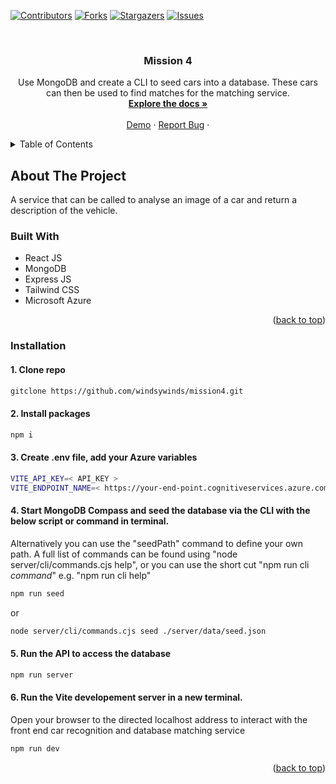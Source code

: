 <a name="readme-top"></a>

[![Contributors][contributors-shield]][contributors-url]
[![Forks][forks-shield]][forks-url]
[![Stargazers][stars-shield]][stars-url]
[![Issues][issues-shield]][issues-url]

<br />
<div align="center">

<h3 align="center">Mission 4</h3>

  <p align="center">
    Use MongoDB and create a CLI to seed cars into a database. These cars can then be used to find matches for the matching service.
    <br />
    <a href="https://github.com/windsywinds/mission4/"><strong>Explore the docs »</strong></a>
    <br />
    <br />
    <a href="https://delightful-island-0f7ba390f.4.azurestaticapps.net/">Demo</a>
    ·
    <a href="https://github.com/windsywinds/mission4/issues">Report Bug</a>
    ·
    
</div>

<!-- TABLE OF CONTENTS -->
<details>
  <summary>Table of Contents</summary>
  <ol>
    <li>
      <a href="#about-the-project">About The Project</a>
      <ul>
        <li><a href="#built-with">Built With</a></li>
      </ul>
    </li>
    <li>
      <a href="#getting-started">Getting Started</a>
      <ul>
        <li><a href="#installation">Installation</a></li>
      </ul>
    </li>
  </ol>
</details>

<!-- ABOUT THE PROJECT -->

## About The Project

A service that can be called to analyse an image of a car and return a description of the vehicle.

### Built With

- React JS
- MongoDB
- Express JS
- Tailwind CSS
- Microsoft Azure

<p align="right">(<a href="#readme-top">back to top</a>)</p>

### Installation

<h4>1. Clone repo</h4>

```sh
gitclone https://github.com/windsywinds/mission4.git
```

<h4>2. Install packages</h4>

```sh
npm i
```

<h4>3. Create .env file, add your Azure variables</h4>

```sh
VITE_API_KEY=< API_KEY >
VITE_ENDPOINT_NAME=< https://your-end-point.cognitiveservices.azure.com >
```
<h4>4. Start MongoDB Compass and seed the database via the CLI with the below script or command in terminal.</h4> Alternatively you can use the "seedPath" command to define your own path. A full list of commands can be found using "node server/cli/commands.cjs help", or you can use the short cut "npm run cli <i>command</i>" e.g. "npm run cli help"

```sh
npm run seed
```
or
```sh
node server/cli/commands.cjs seed ./server/data/seed.json
```

<h4>5. Run the API to access the database</h4>

```sh
npm run server
```

<h4>6. Run the Vite developement server in a new terminal.</h4> Open your browser to the directed localhost address to interact with the front end car recognition and database matching service

```sh
npm run dev
```


<p align="right">(<a href="#readme-top">back to top</a>)</p>

<!-- MARKDOWN LINKS & IMAGES -->
<!-- https://www.markdownguide.org/basic-syntax/#reference-style-links -->

[vite-url]: https://vitejs.dev/
[contributors-shield]: https://img.shields.io/github/contributors/windsywinds/mission4.svg?style=for-the-badge
[contributors-url]: https://github.com/windsywinds/mission4/graphs/contributors
[forks-shield]: https://img.shields.io/github/forks/windsywinds/mission4.svg?style=for-the-badge
[forks-url]: https://github.com/windsywinds/mission4/network/members
[stars-shield]: https://img.shields.io/github/stars/windsywinds/mission4.svg?style=for-the-badge
[stars-url]: https://github.com/windsywinds/mission4/stargazers
[issues-shield]: https://img.shields.io/github/issues/windsywinds/mission4.svg?style=for-the-badge
[issues-url]: https://github.com/windsywinds/mission4/issues
[license-shield]: https://img.shields.io/github/license/windsywinds/mission4.svg?style=for-the-badge
[license-url]: https://github.com/windsywinds/mission4/blob/master/LICENSE.txt
[linkedin-shield]: https://img.shields.io/badge/-LinkedIn-black.svg?style=for-the-badge&logo=linkedin&colorB=555
[linkedin-url]: https://www.linkedin.com/in/windsor-sam/
[product-screenshot]: https://github.com/windsywinds/mission4/blob/main/src/assets/screenshot.jpg
[Next.js]: https://img.shields.io/badge/next.js-000000?style=for-the-badge&logo=nextdotjs&logoColor=white
[Next-url]: https://nextjs.org/
[React.js]: https://img.shields.io/badge/React-20232A?style=for-the-badge&logo=react&logoColor=61DAFB
[React-url]: https://reactjs.org/
[Tailwindcss-url]: https://tailwindcss.com
[Vue.js]: https://img.shields.io/badge/Vue.js-35495E?style=for-the-badge&logo=vuedotjs&logoColor=4FC08D
[Vue-url]: https://vuejs.org/
[Angular.io]: https://img.shields.io/badge/Angular-DD0031?style=for-the-badge&logo=angular&logoColor=white
[Angular-url]: https://angular.io/
[Svelte.dev]: https://img.shields.io/badge/Svelte-4A4A55?style=for-the-badge&logo=svelte&logoColor=FF3E00
[Svelte-url]: https://svelte.dev/
[Laravel.com]: https://img.shields.io/badge/Laravel-FF2D20?style=for-the-badge&logo=laravel&logoColor=white
[Laravel-url]: https://laravel.com
[Bootstrap.com]: https://img.shields.io/badge/Bootstrap-563D7C?style=for-the-badge&logo=bootstrap&logoColor=white
[Bootstrap-url]: https://getbootstrap.com
[JQuery.com]: https://img.shields.io/badge/jQuery-0769AD?style=for-the-badge&logo=jquery&logoColor=white
[JQuery-url]: https://jquery.com